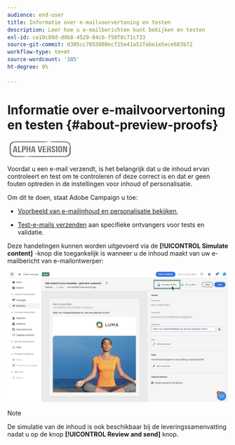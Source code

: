```yaml
---
audience: end-user
title: Informatie over e-mailvoorvertoning en testen
description: Leer hoe u e-mailberichten kunt bekijken en testen
exl-id: ce10c89d-d9b8-4529-84cb-f58f8c71c733
source-git-commit: d305cc7055008ecf25e41a51fabe1e5ece683b72
workflow-type: tm+mt
source-wordcount: '105'
ht-degree: 0%

---
```


# Informatie over e-mailvoorvertoning en testen {#about-preview-proofs}

![](../assets/do-not-localize/badge.png)

Voordat u een e-mail verzendt, is het belangrijk dat u de inhoud ervan controleert en test om te controleren of deze correct is en dat er geen fouten optreden in de instellingen voor inhoud of personalisatie.

Om dit te doen, staat Adobe Campaign u toe:

* [Voorbeeld van e-mailinhoud en personalisatie bekijken](#preview),

<!--* [Check the email rendering](#rendering) in popular desktop, mobile and web-based clients,-->
* [Test-e-mails verzenden](#send-proofs) aan specifieke ontvangers voor tests en validatie.

Deze handelingen kunnen worden uitgevoerd via de **[!UICONTROL Simulate content]** -knop die toegankelijk is wanneer u de inhoud maakt van uw e-mailbericht van e-mailontwerper:

![](assets/simulate.png)

>[!NOTE]
>
>De simulatie van de inhoud is ook beschikbaar bij de leveringssamenvatting nadat u op de knop **[!UICONTROL Review and send]** knop.
